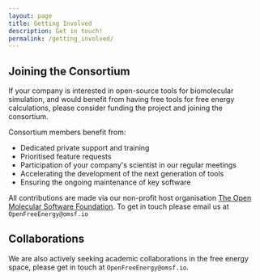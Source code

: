 ```yaml
---
layout: page
title: Getting Involved
description: Get in touch!
permalink: /getting_involved/
---
```


Joining the Consortium
----------------------

If your company is interested in open-source tools for biomolecular simulation,
and would benefit from having free tools for free energy calculations, 
please consider funding the project and joining the consortium.

Consortium members benefit from:
- Dedicated private support and training
- Prioritised feature requests
- Participation of your company's scientist in our regular meetings
- Accelerating the development of the next generation of tools
- Ensuring the ongoing maintenance of key software

All contributions are made via our non-profit host organisation [The Open Molecular Software Foundation](https://www.omsf.io).
To get in touch please email us at `OpenFreeEnergy@omsf.io`

Collaborations
--------------

We are also actively seeking academic collaborations in the free energy space,
please get in touch at `OpenFreeEnergy@omsf.io`.
